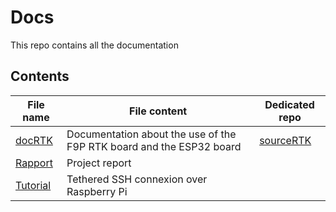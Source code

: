 # Docs

This repo contains all the documentation

## Contents

| File name | File content | Dedicated repo |
| --------- | ------------ | -------------- |
| [docRTK](https://github.com/PolyMapi/docs/blob/main/docRTK.md) | Documentation about the use of the F9P RTK board and the ESP32 board | [sourceRTK](https://github.com/PolyMapi/sourceRTK) |
| [Rapport](https://github.com/PolyMapi/docs/blob/main/Rapport.md) | Project report | |
| [Tutorial](https://github.com/PolyMapi/docs/blob/main/configuration-raspberry-ssh-partage-connexion.md)| Tethered SSH connexion over Raspberry Pi | |
